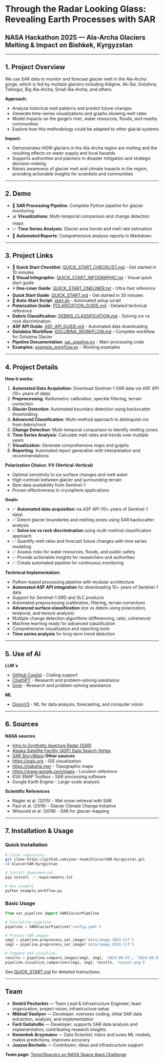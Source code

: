 # Through the Radar Looking Glass: Revealing Earth Processes with SAR  
## NASA Hackathon 2025 — Ala-Archa Glaciers Melting & Impact on Bishkek, Kyrgyzstan

---

## 1. Project Overview

We use SAR data to monitor and forecast glacier melt in the Ala-Archa gorge, which is fed by multiple glaciers including Adigine, Ak-Sai, Golubina, Toktogul, Big Ala-Archa, Small Ala-Archa, and others.  

**Approach:**  
- Analyze historical melt patterns and predict future changes  
- Generate time-series visualizations and graphs showing melt rates  
- Model impacts on the gorge’s river, water resources, floods, and nearby communities  
- Explore how this methodology could be adapted to other glacial systems  

**Impact:**  
- Demonstrates HOW glaciers in the Ala-Archa region are melting and the resulting effects on water supply and local hazards  
- Supports authorities and planners in disaster mitigation and strategic decision-making  
- Raises awareness of glacier melt and climate impacts in the region, providing actionable insights for scientists and communities
---

## 2. Demo

- 🎯 **SAR Processing Pipeline**: Complete Python pipeline for glacier monitoring
- 📊 **Visualizations**: Multi-temporal comparison and change detection maps
- 📈 **Time Series Analysis**: Glacier area trends and melt rate estimation
- 📄 **Automated Reports**: Comprehensive analysis reports in Markdown 

---

## 3. Project Links

- **🚀 Quick Start Checklist**: [QUICK_START_CHECKLIST.md](QUICK_START_CHECKLIST.md) - Get started in 10 minutes
- **🎯 Visual Infographic**: [QUICK_START_INFOGRAPHIC.txt](QUICK_START_INFOGRAPHIC.txt) - Visual quick start guide
- **⚡ One-Liner Guide**: [QUICK_START_ONELINER.txt](QUICK_START_ONELINER.txt) - Ultra-fast reference
- **Quick Start Guide**: [QUICK_START.md](QUICK_START.md) - Get started in 30 minutes
- **🔧 Auto-Start Script**: [start.sh](start.sh) - Automated setup script
- **Polarization Guide**: [POLARIZATION_GUIDE.md](POLARIZATION_GUIDE.md) - Detailed technical reference
- **Debris Classification**: [DEBRIS_CLASSIFICATION.md](DEBRIS_CLASSIFICATION.md) - Solving ice vs rock discrimination
- **ASF API Guide**: [ASF_API_GUIDE.md](ASF_API_GUIDE.md) - Automated data downloading
- **Golubina Workflow**: [GOLUBINA_WORKFLOW.md](GOLUBINA_WORKFLOW.md) - Complete workflow for Golubina Glacier
- **Pipeline Documentation**: [sar_pipeline.py](sar_pipeline.py) - Main processing code
- **Examples**: [example_workflow.py](example_workflow.py) - Working examples 

---

## 4. Project Details

**How it works:**
1. **Automated Data Acquisition**: Download Sentinel-1 SAR data via ASF API (10+ years of data)
2. **Preprocessing**: Radiometric calibration, speckle filtering, terrain correction
3. **Glacier Detection**: Automated boundary detection using backscatter thresholding
4. **Advanced Classification**: Multi-method approach to distinguish ice from debris/rock
5. **Change Detection**: Multi-temporal comparison to identify melting zones
6. **Time Series Analysis**: Calculate melt rates and trends over multiple years
7. **Visualization**: Generate comprehensive maps and graphs
8. **Reporting**: Automated report generation with interpretation and recommendations

**Polarization Choice: VV (Vertical-Vertical)**
- Optimal sensitivity to ice surface changes and melt water
- High contrast between glacier and surrounding terrain
- Best data availability from Sentinel-1
- Proven effectiveness in cryosphere applications  

**Goals:**
- ✅ **Automated data acquisition** via ASF API (10+ years of Sentinel-1 data)
- ✅ Detect glacier boundaries and melting zones using SAR backscatter analysis
- ✅ **Solve ice vs rock discrimination** using multi-method classification approach
- ✅ Quantify melt rates and forecast future changes with time series modeling
- ✅ Assess risks for water resources, floods, and public safety
- ✅ Provide actionable insights for researchers and authorities
- ✅ Create automated pipeline for continuous monitoring

**Technical Implementation:**
- Python-based processing pipeline with modular architecture
- **Automated ASF API integration** for downloading 10+ years of Sentinel-1 data
- Support for Sentinel-1 GRD and SLC products
- Automated preprocessing (calibration, filtering, terrain correction)
- **Advanced surface classification** (ice vs debris using polarization, temporal, and texture analysis)
- Multiple change detection algorithms (differencing, ratio, coherence)
- Machine learning ready for advanced classification
- Comprehensive visualization and reporting tools
- **Time series analysis** for long-term trend detection

---

## 5. Use of AI

  **LLM`s**
- [GitHub Copilot](https://copilot.microsoft.com/) - Coding support  
- [ChatGPT](https://chat.openai.com/) - Research and problem-solving assistance
- [Grok](https://grok.com/) - Research and problem-solving assistance
  
**ML**
- [DinovV3](https://ai.meta.com/dinov3/) - ML for data analysis, forecasting, and computer vision
  
---

## 6. Sources

**NASA sources**

- [Intro to Synthetic Aperture Radar (SAR)](https://www.earthdata.nasa.gov/learn/earth-observation-data-basics/sar)
- [Alaska Satellite Facility (ASF) Data Search Vertex](https://search.asf.alaska.edu/)
- [SAR StoryMaps](https://nisar.jpl.nasa.gov/applications/arcgis-storymaps/)
**Other sources**
- https://qgis.org - GIS visualization
- https://nakarte.me/ - Topographic maps
- https://www.google.com/maps - Location reference
- ESA SNAP Toolbox - SAR processing software
- Google Earth Engine - Large-scale analysis

**Scientific References**
- Nagler et al. (2015) - Wet snow retrieval with SAR
- Paul et al. (2016) - Glacier Climate Change Initiative
- Winsvold et al. (2018) - SAR for glacier mapping

---

## 7. Installation & Usage

### Quick Installation
```bash
# Clone repository
git clone https://github.com/your-team/GlacierSAR-Kyrgyzstan.git
cd GlacierSAR-Kyrgyzstan

# Install dependencies
pip install -r requirements.txt

# Run example
python example_workflow.py
```

### Basic Usage
```python
from sar_pipeline import SARGlacierPipeline

# Initialize pipeline
pipeline = SARGlacierPipeline('config.yaml')

# Process SAR images
img1 = pipeline.preprocess_sar_image('data/image_2023.tif')
img2 = pipeline.preprocess_sar_image('data/image_2024.tif')

# Compare and visualize
results = pipeline.compare_images(img1, img2, '2023-06-01', '2024-06-01')
pipeline.visualize_comparison(img1, img2, results, 'output.png')
```

See [QUICK_START.md](QUICK_START.md) for detailed instructions.

---

## Team

- **Dmitrii Pecherkin** — Team Lead & Infrastructure Engineer; team organization, project vision, infrastructure setup  
- **Mikhail Vasilyev** — Developer; oversees coding, initial SAR data extraction, analysis, and implementation  
- **Farit Gatiatullin** — Developer; supports SAR data analysis and implementation, contributing research insights 
- **Kenenbek Arzymatov** — Data Scientist; trains and tunes ML models, makes predictions, improves accuracy  
- **Juozas Bechelis** — Contributor; ideas and infrastructure support  

**Team page:** [TengriSpacers on NASA Space Apps Challenge](https://www.spaceappschallenge.org/2025/find-a-team/tengrispacers/)
